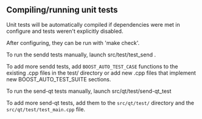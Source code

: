 Compiling/running unit tests
------------------------------------

Unit tests will be automatically compiled if dependencies were met in configure
and tests weren't explicitly disabled.

After configuring, they can be run with 'make check'.

To run the sendd tests manually, launch src/test/test_send .

To add more sendd tests, add `BOOST_AUTO_TEST_CASE` functions to the existing
.cpp files in the test/ directory or add new .cpp files that
implement new BOOST_AUTO_TEST_SUITE sections.

To run the send-qt tests manually, launch src/qt/test/send-qt_test

To add more send-qt tests, add them to the `src/qt/test/` directory and
the `src/qt/test/test_main.cpp` file.
